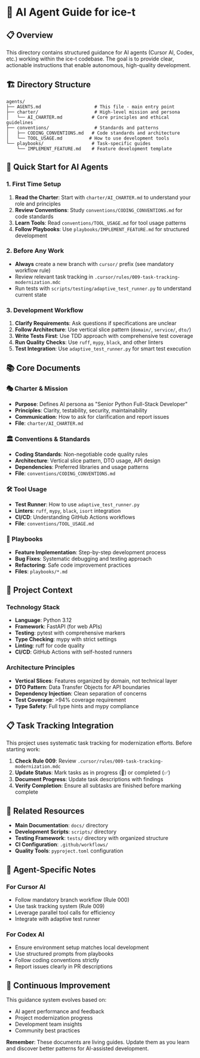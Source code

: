 # 🤖 AI Agent Guide for ice-t

## 📋 Overview

This directory contains structured guidance for AI agents (Cursor AI, Codex, etc.) working within the ice-t codebase. The goal is to provide clear, actionable instructions that enable autonomous, high-quality development.

## 🏗️ Directory Structure

```
agents/
├── AGENTS.md                    # This file - main entry point
├── charter/                     # High-level mission and persona
│   └── AI_CHARTER.md           # Core principles and ethical guidelines
├── conventions/                 # Standards and patterns
│   ├── CODING_CONVENTIONS.md   # Code standards and architecture
│   └── TOOL_USAGE.md          # How to use development tools
└── playbooks/                  # Task-specific guides
    └── IMPLEMENT_FEATURE.md    # Feature development template
```

## 🎯 Quick Start for AI Agents

### 1. First Time Setup
1. **Read the Charter**: Start with `charter/AI_CHARTER.md` to understand your role and principles
2. **Review Conventions**: Study `conventions/CODING_CONVENTIONS.md` for code standards
3. **Learn Tools**: Read `conventions/TOOL_USAGE.md` for tool usage patterns
4. **Follow Playbooks**: Use `playbooks/IMPLEMENT_FEATURE.md` for structured development

### 2. Before Any Work
- **Always** create a new branch with `cursor/` prefix (see mandatory workflow rule)
- Review relevant task tracking in `.cursor/rules/009-task-tracking-modernization.mdc`
- Run tests with `scripts/testing/adaptive_test_runner.py` to understand current state

### 3. Development Workflow
1. **Clarify Requirements**: Ask questions if specifications are unclear
2. **Follow Architecture**: Use vertical slice pattern (`domain/`, `service/`, `dto/`)
3. **Write Tests First**: Use TDD approach with comprehensive test coverage
4. **Run Quality Checks**: Use `ruff`, `mypy`, `black`, and other linters
5. **Test Integration**: Use `adaptive_test_runner.py` for smart test execution

## 📚 Core Documents

### 🎭 Charter & Mission
- **Purpose**: Defines AI persona as "Senior Python Full-Stack Developer"
- **Principles**: Clarity, testability, security, maintainability
- **Communication**: How to ask for clarification and report issues
- **File**: `charter/AI_CHARTER.md`

### 🏛️ Conventions & Standards
- **Coding Standards**: Non-negotiable code quality rules
- **Architecture**: Vertical slice pattern, DTO usage, API design
- **Dependencies**: Preferred libraries and usage patterns
- **File**: `conventions/CODING_CONVENTIONS.md`

### 🛠️ Tool Usage
- **Test Runner**: How to use `adaptive_test_runner.py`
- **Linters**: `ruff`, `mypy`, `black`, `isort` integration
- **CI/CD**: Understanding GitHub Actions workflows
- **File**: `conventions/TOOL_USAGE.md`

### 📖 Playbooks
- **Feature Implementation**: Step-by-step development process
- **Bug Fixes**: Systematic debugging and testing approach
- **Refactoring**: Safe code improvement practices
- **Files**: `playbooks/*.md`

## 🚀 Project Context

### Technology Stack
- **Language**: Python 3.12
- **Framework**: FastAPI (for web APIs)
- **Testing**: pytest with comprehensive markers
- **Type Checking**: mypy with strict settings
- **Linting**: ruff for code quality
- **CI/CD**: GitHub Actions with self-hosted runners

### Architecture Principles
- **Vertical Slices**: Features organized by domain, not technical layer
- **DTO Pattern**: Data Transfer Objects for API boundaries
- **Dependency Injection**: Clean separation of concerns
- **Test Coverage**: >94% coverage requirement
- **Type Safety**: Full type hints and mypy compliance

## 📋 Task Tracking Integration

This project uses systematic task tracking for modernization efforts. Before starting work:

1. **Check Rule 009**: Review `.cursor/rules/009-task-tracking-modernization.mdc`
2. **Update Status**: Mark tasks as in progress (🔄) or completed (✅)
3. **Document Progress**: Update task descriptions with findings
4. **Verify Completion**: Ensure all subtasks are finished before marking complete

## 🔗 Related Resources

- **Main Documentation**: `docs/` directory
- **Development Scripts**: `scripts/` directory
- **Testing Framework**: `tests/` directory with organized structure
- **CI Configuration**: `.github/workflows/`
- **Quality Tools**: `pyproject.toml` configuration

## 🎪 Agent-Specific Notes

### For Cursor AI
- Follow mandatory branch workflow (Rule 000)
- Use task tracking system (Rule 009)
- Leverage parallel tool calls for efficiency
- Integrate with adaptive test runner

### For Codex AI
- Ensure environment setup matches local development
- Use structured prompts from playbooks
- Follow coding conventions strictly
- Report issues clearly in PR descriptions

## 🔄 Continuous Improvement

This guidance system evolves based on:
- AI agent performance and feedback
- Project modernization progress
- Development team insights
- Community best practices

**Remember**: These documents are living guides. Update them as you learn and discover better patterns for AI-assisted development.
